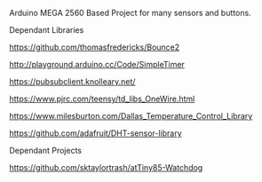 Arduino MEGA 2560 Based Project for many sensors and buttons.

Dependant Libraries

https://github.com/thomasfredericks/Bounce2

http://playground.arduino.cc/Code/SimpleTimer

https://pubsubclient.knolleary.net/

https://www.pjrc.com/teensy/td_libs_OneWire.html

https://www.milesburton.com/Dallas_Temperature_Control_Library

https://github.com/adafruit/DHT-sensor-library

Dependant Projects

https://github.com/sktaylortrash/atTiny85-Watchdog